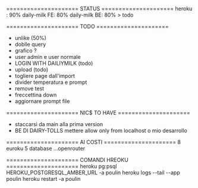 ===================== STATUS =====================
heroku : 90%
daily-milk FE: 80%
daily-milk BE: 80% > todo

===================== TODO =====================

- unlike (50%)
- doblle query
- grafico ?
- user admin e user normale
- LOGIN WITH DAILIYMILK (todo)
- upload (todo)
- togliere page dall'import
- divider temperatura e prompt
- remove test
- freccettina down
- aggiornare prompt file

===================== NIC$ TO HAVE =====================

- staccarsi da main alla prima version
- BE DI DAIRY-TOLLS mettere allow only from localhost o mio desarrollo

===================== AI COSTI =====================
8 euroku
5 database
...openrouter

===================== COMANDI HREOKU =====================
heroku pg:psql HEROKU_POSTGRESQL_AMBER_URL -a poulin
heroku logs --tail --app poulin
heroku restart -a poulin
